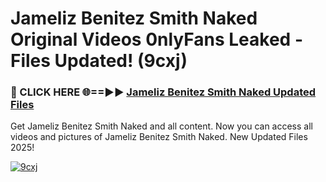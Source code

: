 # Jameliz Benitez Smith Naked Original Videos 0nlyFans Leaked - Files Updated! (9cxj)

<h3>🔴 CLICK HERE 🌐==►► <a href="https://tinyurl.com/yckcrads" rel="nofollow">Jameliz Benitez Smith Naked Updated Files</a></h3>

Get Jameliz Benitez Smith Naked and all content. Now you can access all videos and pictures of Jameliz Benitez Smith Naked. New Updated Files 2025!

[![9cxj](https://i.imgur.com/hpKpOFt.gif)](https://tinyurl.com/yckcrads)
